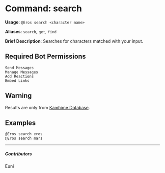 # Command: search


**Usage**: `@Eros search <character name>`

**Aliases**: `search`, `get`, `find`

**Brief Description**: Searches for characters matched with your input.



## Required Bot Permissions

```
Send Messages
Manage Messages
Add Reactions
Embed Links
```

## Warning


Results are only from [Kamhime Database](http://kamihimedb.win/).

## Examples

```
@Eros search eros
@Eros search mars
```


---

##### Contributors


Euni
